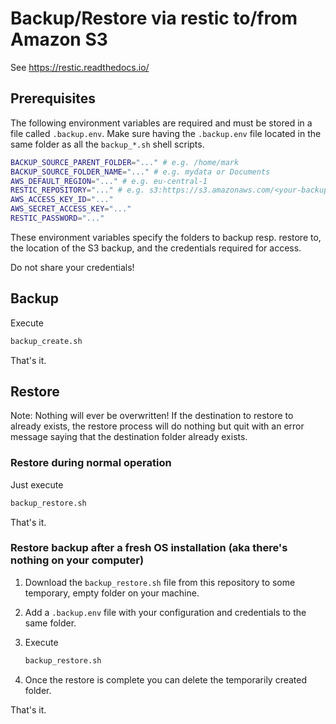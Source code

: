 # Backup/Restore via restic to/from Amazon S3

See <https://restic.readthedocs.io/>

## Prerequisites

The following environment variables are required and must be stored in a file called `.backup.env`.
Make sure having the `.backup.env` file located in the same folder as all the `backup_*.sh` shell scripts.

```bash
BACKUP_SOURCE_PARENT_FOLDER="..." # e.g. /home/mark
BACKUP_SOURCE_FOLDER_NAME="..." # e.g. mydata or Documents
AWS_DEFAULT_REGION="..." # e.g. eu-central-1
RESTIC_REPOSITORY="..." # e.g. s3:https://s3.amazonaws.com/<your-backup-location>
AWS_ACCESS_KEY_ID="..."
AWS_SECRET_ACCESS_KEY="..."
RESTIC_PASSWORD="..."
```

These environment variables specify the folders to backup resp. restore to, the location of the S3 backup, and the credentials required for access.

Do not share your credentials!

## Backup

Execute

```bash
backup_create.sh
```

That's it.

## Restore

Note: Nothing will ever be overwritten! If the destination to restore to already exists, the restore process will do nothing but quit with an error message saying that the destination folder already exists.

### Restore during normal operation

Just execute

```bash
backup_restore.sh
```

That's it.

### Restore backup after a fresh OS installation (aka there's nothing on your computer)

1. Download the `backup_restore.sh` file from this repository to some temporary, empty folder on your machine.
2. Add a `.backup.env` file with your configuration and credentials to the same folder.
3. Execute

   ```bash
   backup_restore.sh
   ```

4. Once the restore is complete you can delete the temporarily created folder.

That's it.
